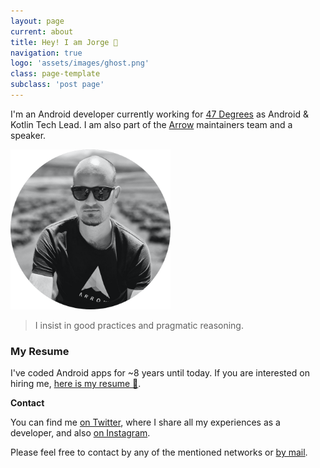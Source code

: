 ```yaml
---
layout: page
current: about
title: Hey! I am Jorge 👋
navigation: true
logo: 'assets/images/ghost.png'
class: page-template
subclass: 'post page'
---
```


I'm an Android developer currently working for [47 Degrees](https://www.47deg.com) as Android & Kotlin Tech Lead. I am also part of the [Arrow](https://arrow-kt.io) maintainers team and a speaker.

<img src="../assets/images/portrait.png" alt="My portrait pic" style="width:256px;height:256px">

> I insist in good practices and pragmatic reasoning.

### My Resume

I've coded Android apps for ~8 years until today. If you are interested on hiring me, [here is my resume 📜](https://drive.google.com/file/d/1lP9-WnJIUdAi3XIsG8tjlb241A6vXgDS/view?usp=sharing).

**Contact**

You can find me [on Twitter](https://www.twitter.com/JorgeCastilloPR), where I share all my experiences as a developer, and also [on Instagram](https://www.instagram.com/jorgecastillopr).


Please feel free to contact by any of the mentioned networks or [by mail](mailto:jorge.castillo.prz@gmail.com).
